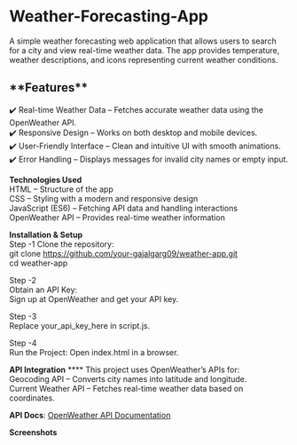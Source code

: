 # Weather-Forecasting-App

A simple weather forecasting web application that allows users to search for a city and view real-time weather data. The app provides temperature, weather descriptions, and icons representing current weather conditions.

<h2>**Features** <br> </h2>
✔️ Real-time Weather Data – Fetches accurate weather data using the OpenWeather API. <br>
✔️ Responsive Design – Works on both desktop and mobile devices. <br>
✔️ User-Friendly Interface – Clean and intuitive UI with smooth animations. <br>
✔️ Error Handling – Displays messages for invalid city names or empty input. <br>

**Technologies Used** <br>
HTML – Structure of the app <br>
CSS – Styling with a modern and responsive design <br>
JavaScript (ES6) – Fetching API data and handling interactions <br>
OpenWeather API – Provides real-time weather information <br>

**Installation & Setup** <br>
Step -1
Clone the repository: <br>
git clone https://github.com/your-gajalgarg09/weather-app.git <br>
cd weather-app <br>

Step -2 <br>
Obtain an API Key:  <br>
Sign up at OpenWeather and get your API key. <br>

Step -3 <br>
Replace your_api_key_here in script.js.

Step -4 <br>
Run the Project: Open index.html in a browser.

**API Integration** ****
This project uses OpenWeather’s APIs for: <br>
Geocoding API – Converts city names into latitude and longitude.  <br>
Current Weather API – Fetches real-time weather data based on coordinates. <br>

**API Docs**: [OpenWeather API Documentation](https://www.postman.com/api-evangelist/openweathermap/documentation/muem9d9/openweathermap)


**Screenshots**

